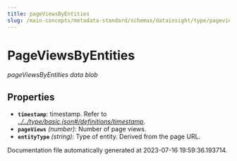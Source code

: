 ```yaml
---
title: pageViewsByEntities
slug: /main-concepts/metadata-standard/schemas/datainsight/type/pageviewsbyentities
---
```


# PageViewsByEntities

*pageViewsByEntities data blob*

## Properties

- **`timestamp`**: timestamp. Refer to *[../../type/basic.json#/definitions/timestamp](#/../type/basic.json#/definitions/timestamp)*.
- **`pageViews`** *(number)*: Number of page views.
- **`entityType`** *(string)*: Type of entity. Derived from the page URL.


Documentation file automatically generated at 2023-07-16 19:59:36.193714.
